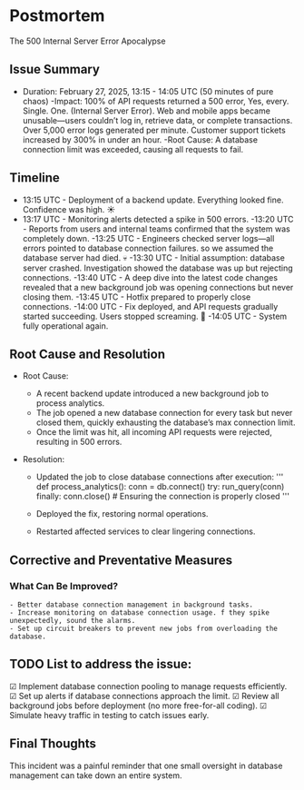# Postmortem
The 500 Internal Server Error Apocalypse
## Issue Summary

   - Duration: February 27, 2025, 13:15 - 14:05 UTC (50 minutes of pure chaos)
    -Impact:
        100% of API requests returned a 500 error, Yes, every. Single. One. (Internal Server Error).
        Web and mobile apps became unusable—users couldn’t log in, retrieve data, or complete transactions.
        Over 5,000 error logs generated per minute.
        Customer support tickets increased by 300% in under an hour.
    -Root Cause:
    A database connection limit was exceeded, causing all requests to fail.

## Timeline

   - 13:15 UTC - Deployment of a backend update. Everything looked fine. Confidence was high. ☀️
   - 13:17 UTC - Monitoring alerts detected a spike in 500 errors.
    -13:20 UTC - Reports from users and internal teams confirmed that the system was completely down.
    -13:25 UTC - Engineers checked server logs—all errors pointed to database connection failures. so we assumed the database server had died. 💀
    -13:30 UTC - Initial assumption: database server crashed. Investigation showed the database was up but rejecting connections.
    -13:40 UTC - A deep dive into the latest code changes revealed that a new background job was opening connections but never closing them.
    -13:45 UTC - Hotfix prepared to properly close connections.
    -14:00 UTC - Fix deployed, and API requests gradually started succeeding. Users stopped screaming. 🎉
    -14:05 UTC - System fully operational again.

## Root Cause and Resolution
- Root Cause:

   - A recent backend update introduced a new background job to process analytics.
   - The job opened a new database connection for every task but never closed them, quickly exhausting the database’s max connection limit.
   - Once the limit was hit, all incoming API requests were rejected, resulting in 500 errors.

- Resolution:

   - Updated the job to close database connections after execution:
'''
    def process_analytics():
        conn = db.connect()
        try:
            run_query(conn)
        finally:
            conn.close()  # Ensuring the connection is properly closed
'''
   - Deployed the fix, restoring normal operations.

   - Restarted affected services to clear lingering connections.

## Corrective and Preventative Measures
### What Can Be Improved?

    - Better database connection management in background tasks.
    - Increase monitoring on database connection usage. f they spike unexpectedly, sound the alarms.
    - Set up circuit breakers to prevent new jobs from overloading the database.

## TODO List to address the issue:

☑ Implement database connection pooling to manage requests efficiently.
☑ Set up alerts if database connections approach the limit.
☑ Review all background jobs before deployment (no more free-for-all coding).
☑ Simulate heavy traffic in testing to catch issues early.

## Final Thoughts

This incident was a painful reminder that one small oversight in database management can take down an entire system.